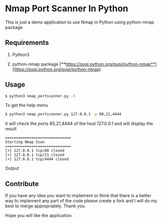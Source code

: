 # Nmap Port Scanner In Python

This is just a demo application to use Nmap in Python using python-nmap package


## Requirements

1. Python3

2. python-nmap package [**https://pypi.python.org/pypi/python-nmap**](https://pypi.python.org/pypi/python-nmap)


## Usage
```bash
$ python3 nmap_portscanner.py -h
```

To get the help menu
```bash
$ python3 nmap_portscanner.py 127.0.0.1 -p 80,21,4444
```
It will check the ports 80,21,4444 of the host 127.0.0.1 and will display the result

	==============================
	Starting Nmap Scan
	==============================
	[+] 127.0.0.1 tcp/80 closed
	[+] 127.0.0.1 tcp/21 closed
	[+] 127.0.0.1 tcp/4444 closed

Output


## Contribute

If you have any idea you want to implement or think that there is a better way to implement any part of the code please create a fork and I will do my best to merge appropriately. Thank you.

Hope you will like the application.
